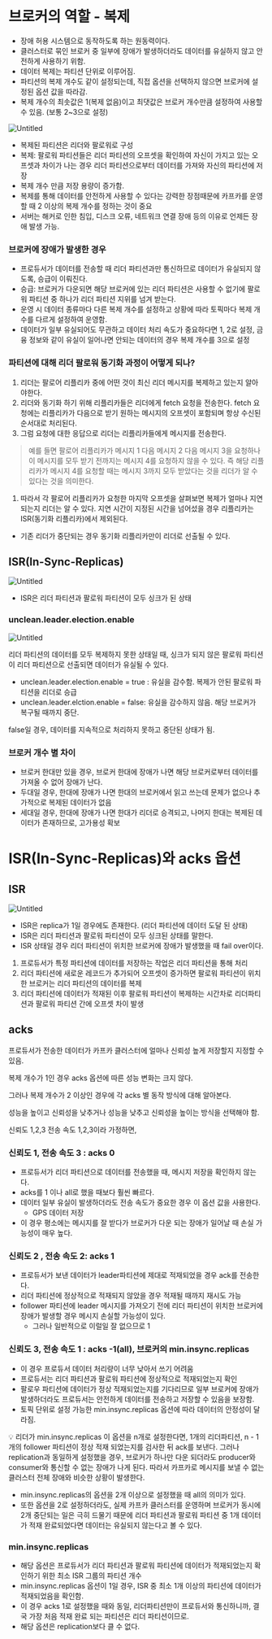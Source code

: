 # 브로커의 역할 - 복제

- 장애 허용 시스템으로 동작하도록 하는 원동력이다.
- 클러스터로 묶인 브로커 중 일부에 장애가 발생하더라도 데이터를 유실하지 않고 안전하게 사용하기 위함.
- 데이터 복제는 파티션 단위로 이루어짐.
- 파티션의 복제 개수도 같이 설정되는데, 직접 옵션을 선택하지 않으면 브로커에 설정된 옵션 값을 따라감.
- 복제 개수의 최솟값은 1(복제 없음)이고 최댓값은 브로커 개수만큼 설정하여 사용할 수 있음. (보통 2~3으로 설정)

![Untitled](https://s3-us-west-2.amazonaws.com/secure.notion-static.com/97e7fb33-e85a-4373-9637-6efb979f1abe/Untitled.png)

- 복제된 파티션은 리더와 팔로워로 구성
- 복제: 팔로워 파티션들은 리더 파티션의 오프셋을 확인하여 자신이 가지고 있는 오프셋과 차이가 나는 경우 리더 파티션으로부터 데이터를 가져와 자신의 파티션에 저장
- 복제 개수 만큼 저장 용량이 증가함.
- 복제를 통해 데이터를 안전하게 사용할 수 있다는 강력한 장점때문에 카프카를 운영할 때 2 이상의 복제 개수를 정하는 것이 중요
- 서버는 해커로 인한 침입, 디스크 오류, 네트워크 연결 장애 등의 이유로 언제든 장애 발생 가능.

### 브로커에 장애가 발생한 경우

- 프로듀서가 데이터를 전송할 때 리더 파티션과만 통신하므로 데이터가 유실되지 않도록, 승급이 이뤄진다.
- 승급: 브로커가 다운되면 해당 브로커에 있는 리더 파티션은 사용할 수 없기에 팔로워 파티션 중 하나가 리더 파티션 지위를 넘겨 받는다.
- 운영 시 데이터 종류마다 다른 복제 개수를 설정하고 상황에 따라 토픽마다 복제 개수를 다르게 설정하여 운영함.
- 데이터가 일부 유실되어도 무관하고 데이터 처리 속도가 중요하다면 1, 2로 설정, 금융 정보와 같이 유실이 일어나면 안되는 데이터의 경우 복제 개수를 3으로 설정

### 파티션에 대해 리더 팔로워 동기화 과정이 어떻게 되나?

1. 리더는 팔로어 리플리카 중에 어떤 것이 최신 리더 메시지를 복제하고 있는지 알아야한다.
2. 리더와 동기화 하기 위해 리플리카들은 리더에게 fetch 요청을 전송한다. fetch 요청에는 리플리카가 다음으로 받기 원하는 메시지의 오프셋이 포함되며 항상 수신된 순서대로 처리된다.
3. 그럼 요청에 대한 응답으로 리더는 리플리카들에게 메시지를 전송한다.

> 예를 들면 팔로어 리플리카가 메시지 1 다음 메시지 2 다음 메시지 3을 요청하나 이 메시지를 모두 받기 전까지는 메시지 4를 요청하지 않을 수 있다. 즉 해당 리플리카가 메시지 4를 요청할 때는 메시지 3까지 모두 받았다는 것을 리더가 알 수 있다는 것을 의미한다.
> 
1. 따라서 각 팔로어 리플리카가 요청한 마지막 오프셋을 살펴보면 복제가 얼마나 지연되는지 리더는 알 수 있다. 지연 시간이 지정된 시간을 넘어섰을 경우 리플리카는 ISR(동기화 리플리카)에서 제외된다.
- 기존 리더가 중단되는 경우 동기화 리플리카만이 리더로 선출될 수 있다.

## ISR(In-Sync-Replicas)

![Untitled](https://s3-us-west-2.amazonaws.com/secure.notion-static.com/f31e9e1f-3c51-4270-b18c-6d436cb1ccb5/Untitled.png)

- ISR은 리더 파티션과 팔로워 파티션이 모두 싱크가 된 상태

### unclean.leader.election.enable

![Untitled](https://s3-us-west-2.amazonaws.com/secure.notion-static.com/24eead10-46d9-4189-878c-e839c26d9c29/Untitled.png)

리더 파티션의 데이터를 모두 복제하지 못한 상태일 때, 싱크가 되지 않은 팔로워 파티션이 리더 파티션으로 선출되면 데이터가 유실될 수 있다.

- unclean.leader.election.enable = true : 유실을 감수함. 복제가 안된 팔로워 파티션을 리더로 승급
- unclean.leader.elction.enable = false: 유실을 감수하지 않음. 해당 브로커가 복구될 때까지 중단.

false일 경우, 데이터를 지속적으로 처리하지 못하고 중단된 상태가 됨.

### 브로커 개수 별 차이

- 브로커 한대만 있을 경우, 브로커 한대에 장애가 나면 해당 브로커로부터 데이터를 가져올 수 없어 장애가 난다.
- 두대일 경우, 한대에 장애가 나면 한대의 브로커에서 읽고 쓰는데 문제가 없으나 추가적으로 복제된 데이터가 없음
- 세대일 경우, 한대에 장애가 나면 한대가 리더로 승격되고, 나머지 한대는 복제된 데이터가 존재하므로, 고가용성 확보

# ISR(In-Sync-Replicas)와 acks 옵션

## ISR

![Untitled](https://s3-us-west-2.amazonaws.com/secure.notion-static.com/acf3d748-f638-4b9a-b173-dc26918af60e/Untitled.png)

- ISR은 replica가 1일 경우에도 존재한다. (리더 파티션에 데이터 도달 된 상태)
- ISR은 리더 파티션과 팔로워 파티션이 모두 싱크된 상태를 말한다.
- ISR 상태일 경우 리더 파티션이 위치한 브로커에 장애가 발생했을 때 fail over이다.
1. 프로듀서가 특정 파티션에 데이터를 저장하는 작업은 리더 파티션을 통해 처리
2. 리더 파티션에 새로운 레코드가 추가되어 오프셋이 증가하면 팔로워 파티션이 위치한 브로커는 리더 파티션의 데이터를 복제
3. 리더 파티션에 데이터가 적재된 이후 팔로워 파티션이 복제하는 시간차로 리더파티션과 팔로워 파티션 간에 오프셋 차이 발생

## acks

프로듀서가 전송한 데이터가 카프카 클러스터에 얼마나 신뢰성 높게 저장할지 지정할 수 있음.

복제 개수가 1인 경우 acks 옵션에 따른 성능 변화는 크지 않다.

그러나 복제 개수가 2 이상인 경우에 각 acks 별 동작 방식에 대해 알아본다.

성능을 높이고 신뢰성을 낮추거나 성능을 낮추고 신뢰성을 높이는 방식을 선택해야 함.

신뢰도 1,2,3  전송 속도 1,2,3이라 가정하면,

### 신뢰도 1, 전송 속도 3 : acks 0

- 프로듀서가 리더 파티션으로 데이터를 전송했을 때, 메시지 저장을 확인하지 않는다.
- acks를 1 이나 all로 했을 때보다 훨씬 빠르다.
- 데이터 일부 유실이 발생하더라도 전송 속도가 중요한 경우 이 옵션 값을 사용한다.
    - GPS 데이터 저장
- 이 경우 평소에는 메시지를 잘 받다가 브로커가 다운 되는 장애가 일어날 때 손실 가능성이 매우 높다.

### 신뢰도 2 , 전송 속도 2: acks 1

- 프로듀서가 보낸 데이터가 leader파티션에 제대로 적재되었을 경우 ack를 전송한다.
- 리더 파티션에 정상적으로 적재되지 않았을 경우 적재될 때까지 재시도 가능
- follower 파티션에 leader 메시지를 가져오기 전에 리더 파티션이 위치한 브로커에 장애가 발생할 경우 메시지 손실할 가능성이 있다.
    - 그러나 일반적으로 이럴일 잘 없으므로 1

### 신뢰도 3, 전송 속도 1 : acks  -1(all), 브로커의 min.insync.replicas

- 이 경우 프로듀서 데이터 처리량이 너무 낮아서 쓰기 어려움
- 프로듀서는 리더 파티션과 팔로워 파티션에 정상적으로 적재되었는지 확인
- 팔로우 파티션에 데이터가 정상 적재되었는지를 기다리므로 일부 브로커에 장애가 발생하더라도 프로듀서는 안전하게 데이터를 전송하고 저장할 수 있음을 보장함.
- 토픽 단위로 설정 가능한 min.insync.replicas 옵션에 따라 데이터의 안정성이 달라짐.

<aside>
💡 리더가 min.insync.replicas 이 옵션을 n개로 설정한다면, 1개의 리더파티션,  n - 1개의 follower 파티션이 정상 적재 되었는지를 검사한 뒤 ack를 보낸다.
그러나 replication과 동일하게 설정했을 경우, 브로커가 하나만 다운 되더라도 producer와 consumer와 통신할 수 없는 장애가 나게 된다.
따라서 카프카로 메시지를 보낼 수 없는 클러스터 전체 장애와 비슷한 상황이 발생한다.

</aside>

- min.insync.replicas의 옵션을 2개 이상으로 설정했을 때 all의 의미가 있다.
- 또한 옵션을 2로 설정하더라도, 실제 카프카 클러스터를 운영하며 브로커가 동시에 2개 중단되는 일은 극히 드물기 때문에 리더 파티션과 팔로워 파티션 중 1개 데이터가 적재 완료되었다면 데이터는 유실되지 않는다고 볼 수 있다.

### min.insync.replicas

- 해당 옵션은 프로듀서가 리더 파티션과 팔로워 파티션에 데이터가 적재되었는지 확인하기 위한 최소 ISR 그룹의 파티션 개수
- min.insync.replicas 옵션이 1일 경우, ISR 중 최소 1개 이상의 파티션에 데이터가 적재되었음을 확인함.
- 이 경우 acks 1로 설정했을 때와 동일, 리더파티션만이 프로듀서와 통신하니까, 결국 가장 처음 적재 완료 되는 파티션은 리더 파티션이므로.
- 해당 옵션은 replication보다 클 수 없다.